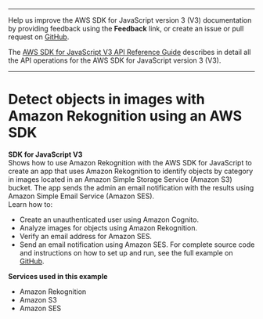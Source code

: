 --------

Help us improve the AWS SDK for JavaScript version 3 \(V3\) documentation by providing feedback using the **Feedback** link, or create an issue or pull request on [GitHub](https://github.com/awsdocs/aws-sdk-for-javascript-v3)\.

 The [AWS SDK for JavaScript V3 API Reference Guide](https://docs.aws.amazon.com/AWSJavaScriptSDK/v3/latest/index.html) describes in detail all the API operations for the AWS SDK for JavaScript version 3 \(V3\)\.

--------

# Detect objects in images with Amazon Rekognition using an AWS SDK<a name="cross_RekognitionPhotoAnalyzer_javascript_topic"></a>

**SDK for JavaScript V3**  
 Shows how to use Amazon Rekognition with the AWS SDK for JavaScript to create an app that uses Amazon Rekognition to identify objects by category in images located in an Amazon Simple Storage Service \(Amazon S3\) bucket\. The app sends the admin an email notification with the results using Amazon Simple Email Service \(Amazon SES\)\.   
Learn how to:  
+ Create an unauthenticated user using Amazon Cognito\.
+ Analyze images for objects using Amazon Rekognition\.
+ Verify an email address for Amazon SES\.
+ Send an email notification using Amazon SES\.
 For complete source code and instructions on how to set up and run, see the full example on [GitHub](https://github.com/awsdocs/aws-doc-sdk-examples/tree/main/javascriptv3/example_code/cross-services/photo_analyzer)\.   

**Services used in this example**
+ Amazon Rekognition
+ Amazon S3
+ Amazon SES